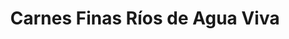 ---
title: "Carnes Finas Ríos de Agua Viva"
url: /bogota/carnes-finas-rios-de-agua-viva/
shop: carnicero
---